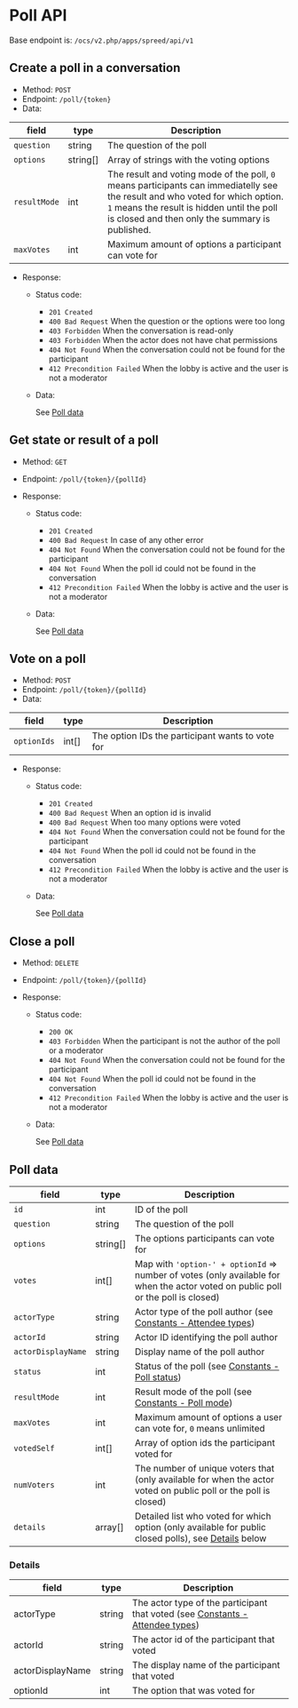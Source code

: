 # Poll API

Base endpoint is: `/ocs/v2.php/apps/spreed/api/v1`

## Create a poll in a conversation

* Method: `POST`
* Endpoint: `/poll/{token}`
* Data:

| field        | type         | Description                                                                                                                                                                                                                    |
|--------------|--------------|--------------------------------------------------------------------------------------------------------------------------------------------------------------------------------------------------------------------------------|
| `question`   | string       | The question of the poll                                                                                                                                                                                                       |
| `options`    | string[]     | Array of strings with the voting options                                                                                                                                                                                       |
| `resultMode` | int          | The result and voting mode of the poll, `0` means participants can immediatelly see the result and who voted for which option. `1` means the result is hidden until the poll is closed and then only the summary is published. |
| `maxVotes`   | int          | Maximum amount of options a participant can vote for                                                                                                                                                                           |

* Response:
    - Status code:
        + `201 Created`
        + `400 Bad Request` When the question or the options were too long
        + `403 Forbidden` When the conversation is read-only
        + `403 Forbidden` When the actor does not have chat permissions
        + `404 Not Found` When the conversation could not be found for the participant
        + `412 Precondition Failed` When the lobby is active and the user is not a moderator

    - Data:

        See [Poll data](#poll-data)

## Get state or result of a poll

* Method: `GET`
* Endpoint: `/poll/{token}/{pollId}`

* Response:
    - Status code:
        + `201 Created`
        + `400 Bad Request` In case of any other error
        + `404 Not Found` When the conversation could not be found for the participant
        + `404 Not Found` When the poll id could not be found in the conversation
        + `412 Precondition Failed` When the lobby is active and the user is not a moderator

    - Data:

      See [Poll data](#poll-data)

## Vote on a poll

* Method: `POST`
* Endpoint: `/poll/{token}/{pollId}`
* Data:

| field        | type  | Description                                      |
|--------------|-------|--------------------------------------------------|
| `optionIds`  | int[] | The option IDs the participant wants to vote for |


* Response:
    - Status code:
        + `201 Created`
        + `400 Bad Request` When an option id is invalid
        + `400 Bad Request` When too many options were voted
        + `404 Not Found` When the conversation could not be found for the participant
        + `404 Not Found` When the poll id could not be found in the conversation
        + `412 Precondition Failed` When the lobby is active and the user is not a moderator

    - Data:

      See [Poll data](#poll-data)

## Close a poll

* Method: `DELETE`
* Endpoint: `/poll/{token}/{pollId}`

* Response:
    - Status code:
        + `200 OK`
        + `403 Forbidden` When the participant is not the author of the poll or a moderator
        + `404 Not Found` When the conversation could not be found for the participant
        + `404 Not Found` When the poll id could not be found in the conversation
        + `412 Precondition Failed` When the lobby is active and the user is not a moderator

    - Data:

      See [Poll data](#poll-data)

## Poll data

| field              | type     | Description                                                                                                                       |
|--------------------|----------|-----------------------------------------------------------------------------------------------------------------------------------|
| `id`               | int      | ID of the poll                                                                                                                    |
| `question`         | string   | The question of the poll                                                                                                          |
| `options`          | string[] | The options participants can vote for                                                                                             |
| `votes`            | int[]    | Map with `'option-' + optionId` => number of votes (only available for when the actor voted on public poll or the poll is closed) |
| `actorType`        | string   | Actor type of the poll author (see [Constants - Attendee types](constants.md#attendee-types))                                     |
| `actorId`          | string   | Actor ID identifying the poll author                                                                                              |
| `actorDisplayName` | string   | Display name of the poll author                                                                                                   |
| `status`           | int      | Status of the poll (see [Constants - Poll status](constants.md#poll-status))                                                      |
| `resultMode`       | int      | Result mode of the poll (see [Constants - Poll mode](constants.md#poll-mode))                                                     |
| `maxVotes`         | int      | Maximum amount of options a user can vote for, `0` means unlimited                                                                |
| `votedSelf`        | int[]    | Array of option ids the participant voted for                                                                                     |
| `numVoters`        | int      | The number of unique voters that (only available for when the actor voted on public poll or the poll is closed)                   |
| `details`          | array[]  | Detailed list who voted for which option (only available for public closed polls), see [Details](#details) below                  |

### Details

| field            | type   | Description                                                                                                  |
|------------------|--------|--------------------------------------------------------------------------------------------------------------|
| actorType        | string | The actor type of the participant that voted (see [Constants - Attendee types](constants.md#attendee-types)) |
| actorId          | string | The actor id of the participant that voted                                                                   |
| actorDisplayName | string | The display name of the participant that voted                                                               |
| optionId         | int    | The option that was voted for                                                                                |
